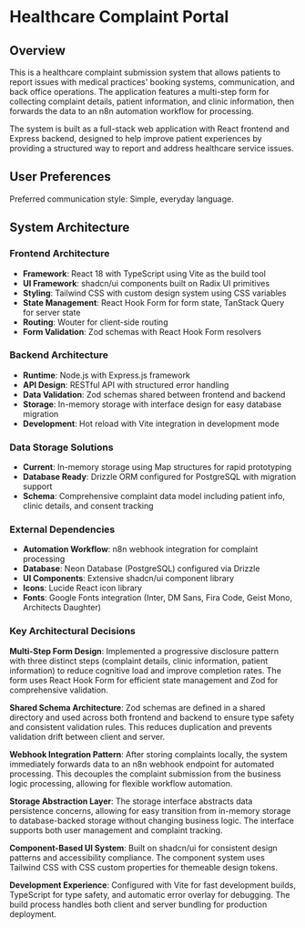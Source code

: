 # Healthcare Complaint Portal

## Overview

This is a healthcare complaint submission system that allows patients to report issues with medical practices' booking systems, communication, and back office operations. The application features a multi-step form for collecting complaint details, patient information, and clinic information, then forwards the data to an n8n automation workflow for processing.

The system is built as a full-stack web application with React frontend and Express backend, designed to help improve patient experiences by providing a structured way to report and address healthcare service issues.

## User Preferences

Preferred communication style: Simple, everyday language.

## System Architecture

### Frontend Architecture
- **Framework**: React 18 with TypeScript using Vite as the build tool
- **UI Framework**: shadcn/ui components built on Radix UI primitives
- **Styling**: Tailwind CSS with custom design system using CSS variables
- **State Management**: React Hook Form for form state, TanStack Query for server state
- **Routing**: Wouter for client-side routing
- **Form Validation**: Zod schemas with React Hook Form resolvers

### Backend Architecture
- **Runtime**: Node.js with Express.js framework
- **API Design**: RESTful API with structured error handling
- **Data Validation**: Zod schemas shared between frontend and backend
- **Storage**: In-memory storage with interface design for easy database migration
- **Development**: Hot reload with Vite integration in development mode

### Data Storage Solutions
- **Current**: In-memory storage using Map structures for rapid prototyping
- **Database Ready**: Drizzle ORM configured for PostgreSQL with migration support
- **Schema**: Comprehensive complaint data model including patient info, clinic details, and consent tracking

### External Dependencies
- **Automation Workflow**: n8n webhook integration for complaint processing
- **Database**: Neon Database (PostgreSQL) configured via Drizzle
- **UI Components**: Extensive shadcn/ui component library
- **Icons**: Lucide React icon library
- **Fonts**: Google Fonts integration (Inter, DM Sans, Fira Code, Geist Mono, Architects Daughter)

### Key Architectural Decisions

**Multi-Step Form Design**: Implemented a progressive disclosure pattern with three distinct steps (complaint details, clinic information, patient information) to reduce cognitive load and improve completion rates. The form uses React Hook Form for efficient state management and Zod for comprehensive validation.

**Shared Schema Architecture**: Zod schemas are defined in a shared directory and used across both frontend and backend to ensure type safety and consistent validation rules. This reduces duplication and prevents validation drift between client and server.

**Webhook Integration Pattern**: After storing complaints locally, the system immediately forwards data to an n8n webhook endpoint for automated processing. This decouples the complaint submission from the business logic processing, allowing for flexible workflow automation.

**Storage Abstraction Layer**: The storage interface abstracts data persistence concerns, allowing for easy transition from in-memory storage to database-backed storage without changing business logic. The interface supports both user management and complaint tracking.

**Component-Based UI System**: Built on shadcn/ui for consistent design patterns and accessibility compliance. The component system uses Tailwind CSS with CSS custom properties for themeable design tokens.

**Development Experience**: Configured with Vite for fast development builds, TypeScript for type safety, and automatic error overlay for debugging. The build process handles both client and server bundling for production deployment.